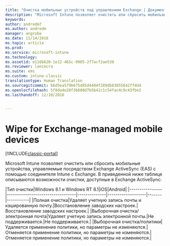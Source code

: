 ```yaml
---
title: "Очистка мобильных устройств под управлением Exchange | Документы Майкрософт"
description: "Microsoft Intune позволяет очистить или сбросить мобильные устройства, управляемые Exchange ActiveSync (EAS) с помощью соединителя Intune с Exchange."
keywords: 
author: andredm7
ms.author: andredm
manager: angrobe
ms.date: 11/14/2016
ms.topic: article
ms.prod: 
ms.service: microsoft-intune
ms.technology: 
ms.assetid: e116b620-1e12-4b5c-9905-2f7acf2ae530
ms.reviewer: lancecra
ms.suite: ems
ms.custom: intune-classic
translationtype: Human Translation
ms.sourcegitcommit: b6d5ea579b675d85d4404f289db83055642ffddd
ms.openlocfilehash: 5f8da4e28f3b680d7b5b42c1c54fac4c9c43fbe2
ms.lasthandoff: 12/10/2016


---
```



# <a name="wipe-for-exchange-managed-mobile-devices"></a>Wipe for Exchange-managed mobile devices

[!INCLUDE[classic-portal](../includes/classic-portal.md)]

Microsoft Intune позволяет очистить или сбросить мобильные устройства, управляемые посредством Exchange ActiveSync (EAS) с помощью соединителя Intune с Exchange. В приведенной ниже таблице описываются возможности очистки, доступные в Exchange ActiveSync:

|Тип очистки|Windows 8.1 и Windows RT 8.1|iOS|Android|
|----------------|----------------------------------|--------------|-------------------|-------|-----------|
|Полная очистка|Удаляет учетную запись почты и кэшированную почту.|Восстановление заводских настроек.|Восстановление заводских настроек.|
|Выборочная очистка/электронная почта|Удаляет учетную запись электронной почты.|Не поддерживается.|Не поддерживается.|
|Выборочная очистка/политики|Удаляется применение политики, но параметры не изменяются.|Отменяется применение политики, но параметры не изменяются.|Отменяется применение политики, но параметры не изменяются.|


